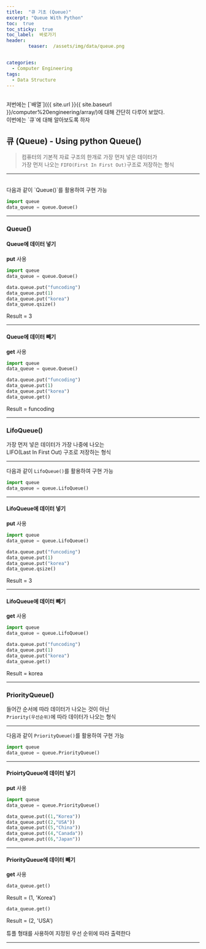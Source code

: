 ```yaml
---
title:  "큐 기초 (Queue)"  
excerpt: "Queue With Python"
toc:  true
toc_sticky:  true
toc_label:  바로가기
header:
        teaser:  /assets/img/data/queue.png


categories:
  - Computer Engineering
tags:
  - Data Structure
---
```

<br/>
저번에는 [`배열`]({{ site.url }}{{ site.baseurl }}/computer%20engineering/array/)에 대해 간단히 다루어 보았다.<br/>
이번에는 `큐`에 대해 알아보도록 하자 <br/>

## 큐 (Queue) - Using python Queue()
>컴퓨터의 기본적 자료 구조의 한개로 가장 먼저 넣은 데이터가<br/> 
>가장 먼저 나오는 `FIFO(First In First Out)`구조로 저장하는 형식

---
<br/>
다음과 같이 `Queue()`를 활용하여 구현 가능

```python
import queue
data_queue = queue.Queue()
```
---
### Queue()  
#### Queue에 데이터 넣기
**put** 사용
```python
import queue
data_queue = queue.Queue()

data.queue.put("funcoding")
data_queue.put(1)
data_queue.put("korea")
data_queue.qsize()
```
Result = 3

---
#### Queue에 데이터 빼기
**get** 사용

```python
import queue
data_queue = queue.Queue()

data.queue.put("funcoding")
data_queue.put(1)
data_queue.put("korea")
data_queue.get()
```

Result = funcoding


---

### LifoQueue()
가장 먼저 넣은 데이터가 가장 나중에 나오는 <br/>
LIFO(Last In First Out) 구조로 저장하는 형식

---

다음과 같이 `LifoQueue()`를 활용하여 구현 가능
```python
import queue
data_queue = queue.LifoQueue()
```
---

#### LifoQueue에 데이터 넣기
**put** 사용
```python
import queue
data_queue = queue.LifoQueue()

data.queue.put("funcoding")
data_queue.put(1)
data_queue.put("korea")
data_queue.qsize()
```
Result = 3

---
#### LifoQueue에 데이터 빼기
**get** 사용

```python
import queue
data_queue = queue.LifoQueue()

data.queue.put("funcoding")
data_queue.put(1)
data_queue.put("korea")
data_queue.get()
```

Result = korea


---
### PriorityQueue()
들어간 순서에 따라 데이터가 나오는 것이 아닌 <br/>
`Priority(우선순위)`에 따라 데이터가 나오는 형식

---

다음과 같이 `PriorityQueue()`를 활용하여 구현 가능
```python
import queue
data_queue = queue.PriorityQueue()
```
---

#### PrioirtyQueue에 데이터 넣기
 
**put** 사용
```python
import queue
data_queue = queue.PriorityQueue()

data_queue.put((1,"Korea"))
data_queue.put((2,"USA"))
data_queue.put((5,"China"))
data_queue.put((4,"Canada"))
data_queue.put((6,"Japan"))
```

---
#### PriorityQueue에 데이터 빼기
**get** 사용

```python
data_queue.get()
```
Result = (1, 'Korea')

```python
data_queue.get()
```

Result = (2, 'USA')

튜플 형태를 사용하여 지정된 우선 순위에 따라 출력한다

---


